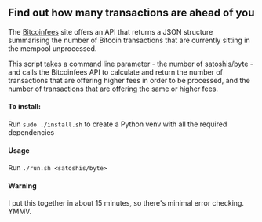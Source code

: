 ## Find out how many transactions are ahead of you

The [Bitcoinfees](https://bitcoinfees.earn.com/) site offers an API that returns a JSON structure summarising the number of Bitcoin transactions that are currently sitting in the mempool unprocessed.

This script takes a command line parameter - the number of satoshis/byte - and calls the Bitcoinfees API to calculate and return the number of transactions that are offering higher fees in order to be processed, and the number of transactions that are offering the same or higher fees.

#### To install:  
Run `sudo ./install.sh` to create a Python venv with all the required dependencies

#### Usage

Run `./run.sh <satoshis/byte>`

#### Warning

I put this together in about 15 minutes, so there's minimal error checking. YMMV.
